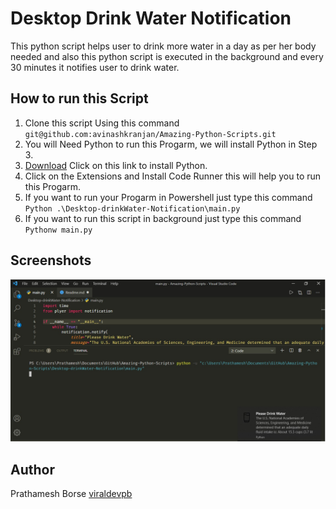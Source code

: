 # Desktop Drink Water Notification

This python script helps user to drink more water in a day as per her body needed and also this python script is executed in the background and every 30 minutes it notifies user to drink water.

## How to run this Script

1. Clone this script Using this command `git@github.com:avinashkranjan/Amazing-Python-Scripts.git`
2. You will Need Python to run this Progarm, we will install Python in Step 3.
3. [Download](https://www.python.org/downloads/) Click on this link to install Python.
4. Click on the Extensions and Install Code Runner this will help you to run this Progarm.
5. If you want to run your Progarm in Powershell just type this command `Python .\Desktop-drinkWater-Notification\main.py`
6. If you want to run this script in background just type this command `Pythonw main.py`

## Screenshots

![Output](output.jpg)

## Author

Prathamesh Borse [viraldevpb](https://github.com/viraldevpb)
